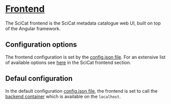 # [Frontend](https://github.com/SciCatProject/frontend)

The SciCat frontend is the SciCat metadata catalogue web UI, built on top of the Angular framework. 

## Configuration options

The frontend configuration is set by the [config.json file](./config/config.json). For an extensive list of available options see [here](https://scicatproject.github.io/documentation/Development/v3.x/Configuration.html) in the SciCat frontend section.

## Defaul configuration

In the default configuration [config.json file](./config/config.json), the frontend is set to call the [backend container](../backend/) which is available on the `localhost`.
